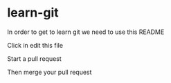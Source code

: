# learn-git

In order to get to learn git we need to use this README

Click in edit this file

Start a pull request

Then merge your pull request
